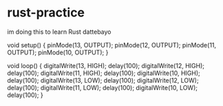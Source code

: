 # rust-practice
im doing this to learn Rust dattebayo

void setup()
{
  pinMode(13, OUTPUT);
  pinMode(12, OUTPUT);
  pinMode(11, OUTPUT);
  pinMode(10, OUTPUT);
}

void loop()
{
  digitalWrite(13, HIGH);
  delay(100);
  digitalWrite(12, HIGH);
  delay(100);
  digitalWrite(11, HIGH);
  delay(100);
  digitalWrite(10, HIGH);
  delay(100);
  digitalWrite(13, LOW);
  delay(100);
  digitalWrite(12, LOW);
  delay(100);
  digitalWrite(11, LOW);
  delay(100);
  digitalWrite(10, LOW);
  delay(100);
}

